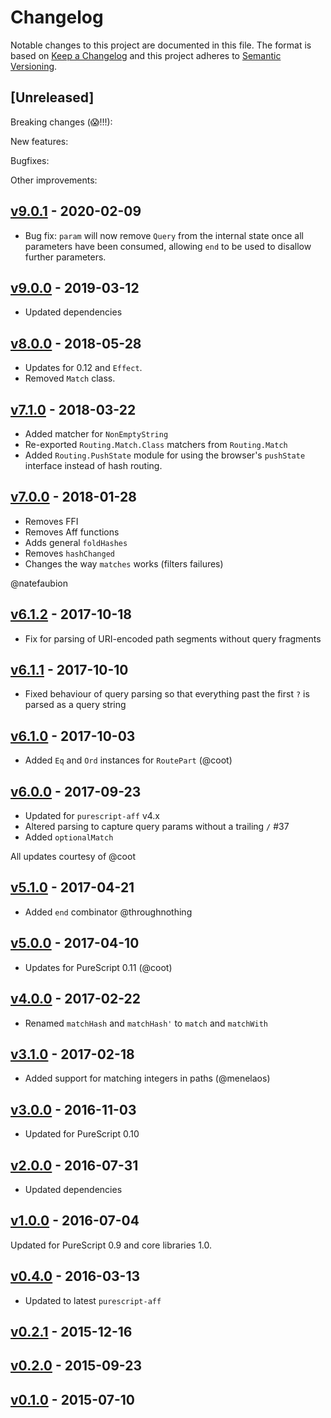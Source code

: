# Changelog

Notable changes to this project are documented in this file. The format is based on [Keep a Changelog](https://keepachangelog.com/en/1.0.0/) and this project adheres to [Semantic Versioning](https://semver.org/spec/v2.0.0.html).

## [Unreleased]

Breaking changes (😱!!!):

New features:

Bugfixes:

Other improvements:

## [v9.0.1](https://github.com/purescript-contrib/purescript-routing/releases/tag/v9.0.1) - 2020-02-09

- Bug fix: `param` will now remove `Query` from the internal state once all parameters have been consumed, allowing `end` to be used to disallow further parameters.

## [v9.0.0](https://github.com/purescript-contrib/purescript-routing/releases/tag/v9.0.0) - 2019-03-12

- Updated dependencies

## [v8.0.0](https://github.com/purescript-contrib/purescript-routing/releases/tag/v8.0.0) - 2018-05-28

- Updates for 0.12 and `Effect`.
- Removed `Match` class.

## [v7.1.0](https://github.com/purescript-contrib/purescript-routing/releases/tag/v7.1.0) - 2018-03-22

- Added matcher for `NonEmptyString`
- Re-exported `Routing.Match.Class` matchers from `Routing.Match`
- Added `Routing.PushState` module for using the browser's `pushState` interface instead of hash routing.

## [v7.0.0](https://github.com/purescript-contrib/purescript-routing/releases/tag/v7.0.0) - 2018-01-28

- Removes FFI
- Removes Aff functions
- Adds general `foldHashes`
- Removes `hashChanged`
- Changes the way `matches` works (filters failures)

@natefaubion

## [v6.1.2](https://github.com/purescript-contrib/purescript-routing/releases/tag/v6.1.2) - 2017-10-18

- Fix for parsing of URI-encoded path segments without query fragments

## [v6.1.1](https://github.com/purescript-contrib/purescript-routing/releases/tag/v6.1.1) - 2017-10-10

- Fixed behaviour of query parsing so that everything past the first `?` is parsed as a query string

## [v6.1.0](https://github.com/purescript-contrib/purescript-routing/releases/tag/v6.1.0) - 2017-10-03

- Added `Eq` and `Ord` instances for `RoutePart` (@coot)

## [v6.0.0](https://github.com/purescript-contrib/purescript-routing/releases/tag/v6.0.0) - 2017-09-23

- Updated for `purescript-aff` v4.x
- Altered parsing to capture query params without a trailing `/` #37
- Added `optionalMatch`

All updates courtesy of @coot

## [v5.1.0](https://github.com/purescript-contrib/purescript-routing/releases/tag/v5.1.0) - 2017-04-21

- Added `end` combinator @throughnothing

## [v5.0.0](https://github.com/purescript-contrib/purescript-routing/releases/tag/v5.0.0) - 2017-04-10

- Updates for PureScript 0.11 (@coot)

## [v4.0.0](https://github.com/purescript-contrib/purescript-routing/releases/tag/v4.0.0) - 2017-02-22

- Renamed `matchHash` and `matchHash'` to `match` and `matchWith`

## [v3.1.0](https://github.com/purescript-contrib/purescript-routing/releases/tag/v3.1.0) - 2017-02-18

- Added support for matching integers in paths (@menelaos)

## [v3.0.0](https://github.com/purescript-contrib/purescript-routing/releases/tag/v3.0.0) - 2016-11-03

- Updated for PureScript 0.10

## [v2.0.0](https://github.com/purescript-contrib/purescript-routing/releases/tag/v2.0.0) - 2016-07-31

- Updated dependencies

## [v1.0.0](https://github.com/purescript-contrib/purescript-routing/releases/tag/v1.0.0) - 2016-07-04

Updated for PureScript 0.9 and core libraries 1.0.

## [v0.4.0](https://github.com/purescript-contrib/purescript-routing/releases/tag/v0.4.0) - 2016-03-13

- Updated to latest `purescript-aff`

## [v0.2.1](https://github.com/purescript-contrib/purescript-routing/releases/tag/v0.2.1) - 2015-12-16

## [v0.2.0](https://github.com/purescript-contrib/purescript-routing/releases/tag/v0.2.0) - 2015-09-23

## [v0.1.0](https://github.com/purescript-contrib/purescript-routing/releases/tag/v0.1.0) - 2015-07-10
